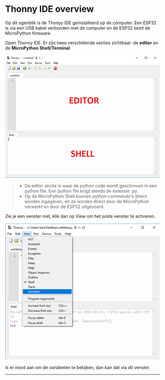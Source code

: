 # Thonny IDE overview

Op dit ogenblik is de Thonyy IDE geïnstalleerd op de computer. Een ESP32 is via een USB kabel verbonden met de computer en de ESP32 bezit de MicroPython firmware.

Open Thonny IDE. Er zijn twee verschillende secties zichtbaar: de **editor** en de **MicroPython Shell/Terminal**

![example image](./images/vsc1.png "De editor en de Shell.")

> - De editor sectie is waar de python code wordt geschreven in een python file. Een python file krijgt steeds de extensie .py.
> - Op de MicroPython Shell kunnen python commando's direct worden ingegeven, en ze worden direct door de MicroPython verwerkt en door de ESP32 uitgevoerd.

Zie je een venster niet, klik dan op View om het juiste venster te activeren.

![example image](./images/vsc2.png "Beklijken van variabelen")

Is er nood aan om de variabelen te bekijken, dan kan dat via dit venster.


***



